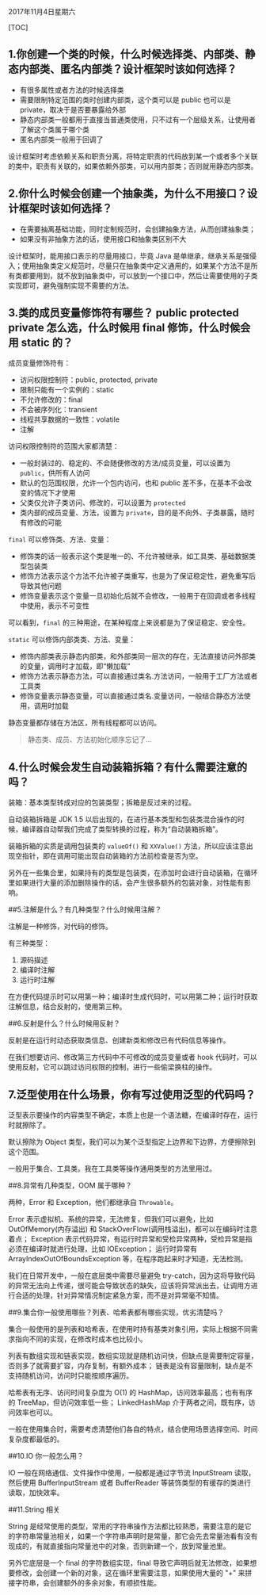 2017年11月4日星期六

[TOC]

## 1.你创建一个类的时候，什么时候选择类、内部类、静态内部类、匿名内部类？设计框架时该如何选择？

- 有很多属性或者方法的时候选择类
- 需要限制特定范围的类时创建内部类，这个类可以是 public 也可以是 private，取决于是否要暴露给外部
- 静态内部类一般都用于直接当普通类使用，只不过有一个层级关系，让使用者了解这个类属于哪个类
- 匿名内部类一般用于回调了

设计框架时考虑依赖关系和职责分离，将特定职责的代码放到某一个或者多个关联的类中，职责有关联的，如果依赖外部类，可以用内部类；否则就用静态内部类。
## 2.你什么时候会创建一个抽象类，为什么不用接口？设计框架时该如何选择？

- 在需要抽离基础功能，同时定制规范时，会创建抽象方法，从而创建抽象类；
- 如果没有非抽象方法的话，使用接口和抽象类区别不大

设计框架时，能用接口表示的尽量用接口，毕竟 Java 是单继承，继承关系是强侵入；使用抽象类定义规范时，尽量只在抽象类中定义通用的，如果某个方法不是所有类都要用到，就不放到抽象类中，可以放到一个接口中，然后让需要使用的子类实现即可，避免强制实现不需要的方法。


## 3.类的成员变量修饰符有哪些？ public protected private 怎么选，什么时候用 final 修饰，什么时候会用 static 的？

成员变量修饰符有：

- 访问权限控制符：public, protected, private
- 限制只能有一个实例的：static
- 不允许修改的：final
- 不会被序列化：transient
- 线程共享数据的一致性：volatile
- 注解

访问权限控制符的范围大家都清楚：

- 一般封装过的、稳定的、不会随便修改的方法/成员变量，可以设置为 ``public``，供所有人访问
- 默认的包范围权限，允许一个包内访问，也和 public 差不多，在基本不会改变的情况下才使用
- 父类仅允许子类访问、修改的，可以设置为 ``protected``
- 类内部的成员变量、方法，设置为 ``private``，目的是不向外、子类暴露，随时有修改的可能

``final`` 可以修饰类、方法、变量：

- 修饰类的话一般表示这个类是唯一的、不允许被继承，如工具类、基础数据类型包装类
- 修饰方法表示这个方法不允许被子类重写，也是为了保证稳定性，避免重写后导致其他问题
- 修饰变量表示这个变量一旦初始化后就不会修改，一般用于在回调或者多线程中使用，表示不可变性

可以看到，``final`` 的三种用途，在某种程度上来说都是为了保证稳定、安全性。

``static`` 可以修饰内部类类、方法、变量：

- 修饰内部类表示静态内部类，和外部类同一层次的存在，无法直接访问外部类的变量，调用时才加载，即“懒加载”
- 修饰方法表示静态方法，可以直接通过类名.方法访问，一般用于工厂方法或者工具类
- 修饰变量表示静态变量，可以直接通过类名.变量访问，一般结合静态方法使用，调用时加载

静态变量都存储在方法区，所有线程都可以访问。

> 静态类、成员、方法初始化顺序忘记了...

## 4.什么时候会发生自动装箱拆箱？有什么需要注意的吗？

装箱：基本类型转成对应的包装类型；拆箱是反过来的过程。

自动装箱拆箱是 JDK 1.5 以后出现的，在进行基本类型和包装类混合操作的时候，编译器自动帮我们完成了类型转换的过程，称为“自动装箱拆箱”。

装箱拆箱的实质是调用包装类的 ``valueOf()`` 和 ``XXValue()`` 方法，所以应该注意出现空指针，即在调用可能出现自动装箱的方法前检查是否为空。

另外在一些集合里，如果持有的类型是包装类，在添加时会进行自动装箱，在循环里如果进行大量的添加删除操作的话，会产生很多额外的包装对象，对性能有影响。


##5.注解是什么？有几种类型？什么时候用注解？

注解是一种修饰，对代码的修饰。

有三种类型：

1. 源码描述
2. 编译时注解
3. 运行时注解

在方便代码提示时可以用第一种；编译时生成代码时，可以用第二种；运行时获取注解信息，结合反射的，使用第三种。

##6.反射是什么？什么时候用反射？

反射是在运行时动态获取类信息、创建新类和修改已有代码信息等操作。

在我们想要访问、修改第三方代码中不可修改的成员变量或者 hook 代码时，可以使用反射，它可以跳过访问权限的控制，进行一些偷梁换柱的操作。

## 7.泛型使用在什么场景，你有写过使用泛型的代码吗？

泛型表示要操作的内容类型不确定，本质上也是一个语法糖，在编译时存在，运行时就擦除了。

默认擦除为 Object 类型，我们可以为某个泛型指定上边界和下边界，方便擦除到这个范围。

一般用于集合、工具类。我在工具类等操作通用类型的方法里用过。

##8.异常有几种类型，OOM 属于哪种？

两种，Error 和 Exception，他们都继承自 ``Throwable``。

Error 表示虚拟机、系统的异常，无法修复，但我们可以避免，比如 OutOfMemory(内存溢出) 和 StackOverFlow(调用栈溢出)，都可以在编码时注意着点；
Exception 表示代码异常，有运行时异常和受检异常两种，受检异常是指必须在编译时就进行处理，比如 IOException；
运行时异常有 ArrayIndexOutOfBoundsException 等，在程序跑起来时才知道，无法检测。

我们在日常开发中，一般在底层类中需要尽量避免 try-catch，因为这将导致代码的异常无法向上传递，很可能会导致状态的缺失，应该将异常派出去，让调用方进行合适的处理，针对异常情况制定紧急方案，而不是对异常毫不知情。

##9.集合你一般使用哪些？列表、哈希表都有哪些实现，优劣清楚吗？

集合一般使用的是列表和哈希表，在使用时持有基类对象引用，实际上根据不同需求指向不同的实现，在修改时成本也比较小。

列表有数组实现和链表实现，数组实现就是随机访问快，但缺点是需要制定容量，否则多了就需要扩容，内存复制，有额外成本；
链表是没有容量限制，缺点是不支持随机访问，访问时只能按顺序遍历。

哈希表有无序、访问时间复杂度为 O(1) 的 HashMap，访问效率最高；也有有序的 TreeMap，但访问效率低一些；
LinkedHashMap 介于两者之间，既有序，访问效率也可以。

一般在使用集合时，需要考虑清楚他们各自的特点，结合使用场景选择空间、时间复杂度都最低的。

##10.IO 你一般怎么用？

IO 一般在网络通信、文件操作中使用，一般都是通过字节流 InputStream 读取，然后使用 BufferInputStream 或者 BufferReader 等装饰类型的有缓存的类进行读取，加快效率。


##11.String 相关

String 是经常使用的类型，常用的字符串操作方法都比较熟悉，需要注意的是它的字符串常量池相关，如果一个字符串声明时是常量，那它会先去常量池看有没有现成的，有就直接指向常量池中的对象，否则新建一个，放到常量池里。

另外它底层是一个 final 的字符数组实现，final 导致它声明后就无法修改，如果想要修改，会创建一个新的对象，这在循环里需要注意，如果使用大量的 "+" 来拼接字符串，会创建额外的多余对象，有顺损性能。

